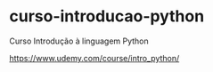 # curso-introducao-python
Curso Introdução à linguagem Python

https://www.udemy.com/course/intro_python/
